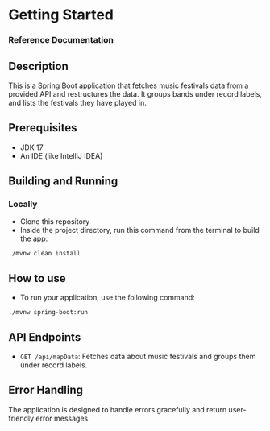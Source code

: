 # Getting Started
### Reference Documentation

## Description
This is a Spring Boot application that fetches music festivals data from a provided API and restructures the data. It groups bands under record labels, and lists the festivals they have played in.

## Prerequisites
- JDK 17
- An IDE (like IntelliJ IDEA)

## Building and Running

### Locally
- Clone this repository
- Inside the project directory, run this command from the terminal to build the app:
``` 
./mvnw clean install
```

## How to use 
- To run your application, use the following command:
```
./mvnw spring-boot:run
```

## API Endpoints
- `GET /api/mapData`: Fetches data about music festivals and groups them under record labels.

## Error Handling
The application is designed to handle errors gracefully and return user-friendly error messages.
